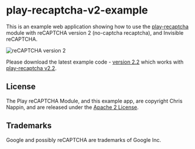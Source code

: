 # play-recaptcha-v2-example
This is an example web application showing how to use the [play-recaptcha](https://github.com/chrisnappin/play-recaptcha) module with reCAPTCHA version 2 (no-captcha recaptcha), and Invisible reCAPTCHA. 

![reCAPTCHA version 2](recaptcha-example-v2.png "reCAPTCHA version 2")

Please download the latest example code - [version 2.2](https://github.com/chrisnappin/play-recaptcha-v2-example/releases/tag/release-2.2) which works with [play-recaptcha v2.2](https://github.com/chrisnappin/play-recaptcha/releases/tag/release-2.2).

## License
The Play reCAPTCHA Module, and this example app, are copyright Chris Nappin, and are released under the [Apache 2 License](http://www.apache.org/licenses/LICENSE-2.0).

## Trademarks
Google and possibly reCAPTCHA are trademarks of Google Inc.
